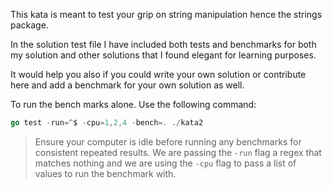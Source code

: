 This kata is meant to test your grip on string manipulation hence the strings package.

In the solution test file I have included both tests and benchmarks for both my solution and other solutions that I found elegant for learning purposes.

It would help you also if you could write your own solution or contribute here and add a benchmark for your own solution as well.

To run the bench marks alone. Use the following command:

```Go
go test -run=^$ -cpu=1,2,4 -bench=. ./kata2
```

> Ensure your computer is idle before running any benchmarks for consistent repeated results.
> We are passing the `-run` flag a regex that matches nothing and we are using the `-cpu` flag to pass a list of values to run the benchmark with.
